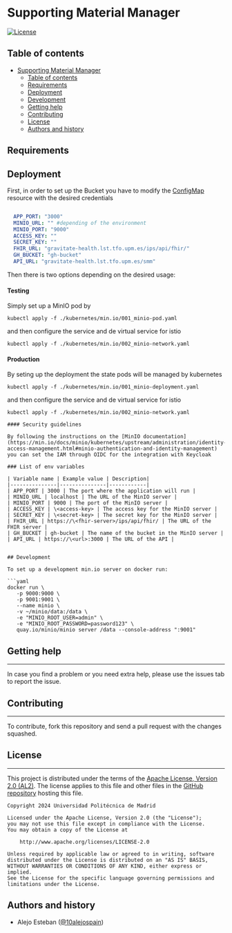 # Supporting Material Manager

[![License](https://img.shields.io/badge/license-Apache_2.0-blue.svg)](https://opensource.org/licenses/Apache)

## Table of contents

- [Supporting Material Manager](#supporting-material-manager)
  - [Table of contents](#table-of-contents)
  - [Requirements](#requirements)
  - [Deployment](#deployment)
  - [Development](#development)
  - [Getting help](#getting-help)
  - [Contributing](#contributing)
  - [License](#license)
  - [Authors and history](#authors-and-history)


## Requirements


## Deployment

First, in order to set up the Bucket you have to modify the [ConfigMap](./kubernetes/001_config-map.yaml) resource with the desired credentials

```yaml

  APP_PORT: "3000"
  MINIO_URL: "" #depending of the environment
  MINIO_PORT: "9000"
  ACCESS_KEY: "" 
  SECRET_KEY: ""
  FHIR_URL: "gravitate-health.lst.tfo.upm.es/ips/api/fhir/"
  GH_BUCKET: "gh-bucket"
  API_URL: "gravitate-health.lst.tfo.upm.es/smm"
```

Then there is two options depending on the desired usage:

#### Testing 

Simply set up a MinIO pod by 

```shell
kubectl apply -f ./kubernetes/min.io/001_minio-pod.yaml
```
and then configure the service and de virtual service for istio

```shell
kubectl apply -f ./kubernetes/min.io/002_minio-network.yaml
```

#### Production

By seting up the deployment the state pods will be managed by kubernetes 

```shell
kubectl apply -f ./kubernetes/min.io/001_minio-deployment.yaml
```
and then configure the service and de virtual service for istio

```shell
kubectl apply -f ./kubernetes/min.io/002_minio-network.yaml

#### Security guidelines

By following the instructions on the [MinIO documentation](https://min.io/docs/minio/kubernetes/upstream/administration/identity-access-management.html#minio-authentication-and-identity-management) you can set the IAM through OIDC for the integration with Keycloak

### List of env variables 

| Variable name | Example value | Description|
|---------------|---------------|------------|
| APP_PORT | 3000 | The port where the application will run |
| MINIO_URL | localhost | The URL of the MinIO server |
| MINIO_PORT | 9000 | The port of the MinIO server |
| ACCESS_KEY | \<access-key> | The access key for the MinIO server |
| SECRET_KEY | \<secret-key> | The secret key for the MinIO server |
| FHIR_URL | https://\<fhir-server>/ips/api/fhir/ | The URL of the FHIR server |
| GH_BUCKET | gh-bucket | The name of the bucket in the MinIO server |
| API_URL | https://\<url>:3000 | The URL of the API |


## Development

To set up a development min.io server on docker run:

```yaml
docker run \
   -p 9000:9000 \
   -p 9001:9001 \
   --name minio \
   -v ~/minio/data:/data \
   -e "MINIO_ROOT_USER=admin" \
   -e "MINIO_ROOT_PASSWORD=password123" \
   quay.io/minio/minio server /data --console-address ":9001"
```



## Getting help
------------
In case you find a problem or you need extra help, please use the issues tab to report the issue.

## Contributing
------------
To contribute, fork this repository and send a pull request with the changes squashed.

## License
------------

This project is distributed under the terms of the [Apache License, Version 2.0 (AL2)](https://www.apache.org/licenses/LICENSE-2.0). The license applies to this file and other files in the [GitHub repository](https://github.com/Gravitate-Health/content-manager-service) hosting this file.
```
Copyright 2024 Universidad Politécnica de Madrid

Licensed under the Apache License, Version 2.0 (the "License");
you may not use this file except in compliance with the License.
You may obtain a copy of the License at

    http://www.apache.org/licenses/LICENSE-2.0

Unless required by applicable law or agreed to in writing, software
distributed under the License is distributed on an "AS IS" BASIS,
WITHOUT WARRANTIES OR CONDITIONS OF ANY KIND, either express or implied.
See the License for the specific language governing permissions and
limitations under the License.
```

Authors and history
---------------------------
- Alejo Esteban ([@10alejospain](https://github.com/10alejospain))